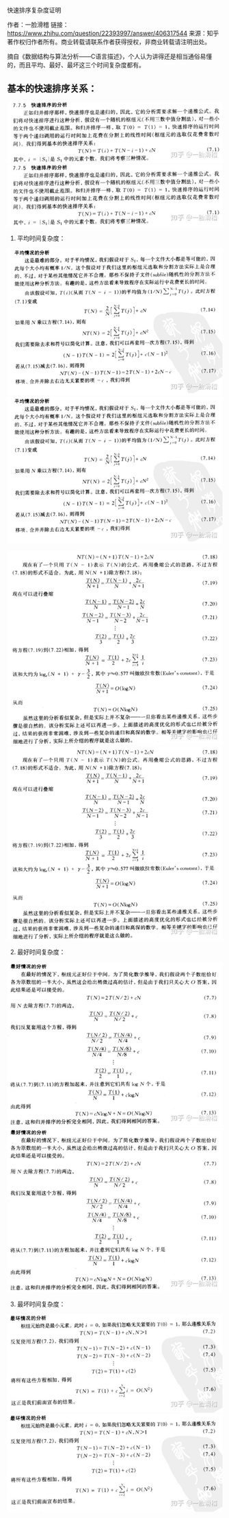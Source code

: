 快速排序复杂度证明

作者：一脸滑稽
链接：https://www.zhihu.com/question/22393997/answer/406317544
来源：知乎
著作权归作者所有。商业转载请联系作者获得授权，非商业转载请注明出处。



摘自《数据结构与算法分析——C语言描述》，个人认为讲得还是相当通俗易懂的，而且平均、最好、最坏这三个时间复杂度都有。

## 基本的快速排序关系：

![img](快速排序复杂度证明.assets/v2-eed73b139fb780aa415a3847dca4ccd4_b.jpg)![img](快速排序复杂度证明.assets/v2-eed73b139fb780aa415a3847dca4ccd4_720w.jpg)

1. 平均时间复杂度：

![img](快速排序复杂度证明.assets/v2-57429543f3b8c496c468cb64e1e23049_b.jpg)![img](快速排序复杂度证明.assets/v2-57429543f3b8c496c468cb64e1e23049_720w.jpg)

![img](快速排序复杂度证明.assets/v2-6fea49671c199d81e83dcf2e207fba3c_b.jpg)![img](快速排序复杂度证明.assets/v2-6fea49671c199d81e83dcf2e207fba3c_720w.jpg)

2. 最好时间复杂度：

![img](快速排序复杂度证明.assets/v2-d5b13e6e4a65005caa8afe085e81172f_b.jpg)![img](快速排序复杂度证明.assets/v2-d5b13e6e4a65005caa8afe085e81172f_720w.jpg)

3. 最坏时间复杂度：

![img](快速排序复杂度证明.assets/v2-af0acf22c8b08bf33c582ebe3c683eb3_b.jpg)![img](快速排序复杂度证明.assets/v2-af0acf22c8b08bf33c582ebe3c683eb3_720w.jpg)